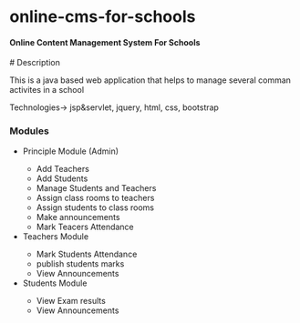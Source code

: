 # online-cms-for-schools
<h4>Online Content Management System For Schools</h4>
# Description
<p>This is a java based web application that helps to manage several comman activites in a school</p>
<p>Technologies-> jsp&servlet, jquery, html, css, bootstrap</p>
<h3>Modules</h3>
<ul>
<li>Principle Module (Admin) </li>
      <ul>
        <li> Add Teachers</li>
        <li> Add Students</li>
        <li> Manage Students and Teachers</li>
        <li> Assign class rooms to teachers</li>
        <li> Assign students to class rooms</li>
        <li> Make announcements</li>
        <li> Mark Teacers Attendance</li>
      </ul>
<li>Teachers Module</li>
      <ul>
        <li> Mark Students Attendance</li>
        <li> publish students marks</li>
        <li>View Announcements</li>
      </ul>
    <li>Students Module</li>
      <ul>
      <li>View Exam results</li>
      <li>View Announcements</li>
      </ul>
</ul>
